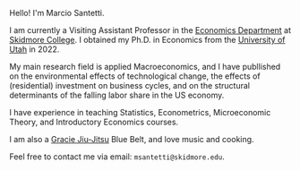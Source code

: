 Hello! I'm Marcio Santetti. 

I am currently a Visiting Assistant Professor in the [Economics Department](https://www.skidmore.edu/economics/) at [Skidmore College](https://www.skidmore.edu/). I obtained my Ph.D. in Economics from the [University of Utah](https://www.utah.edu/) in 2022.

My main research field is applied Macroeconomics, and I have publlished 
on the environmental effects of technological change, the effects of (residential) investment on business cycles, and on the structural determinants of
the falling labor share in the US economy.

I have experience in teaching Statistics, Econometrics, Microeconomic Theory, and Introductory Economics courses.

I am also a [Gracie Jiu-Jitsu](https://www.gracieuniversity.com/) Blue Belt, and love music and cooking.

Feel free to contact me via email: `msantetti@skidmore.edu`.
